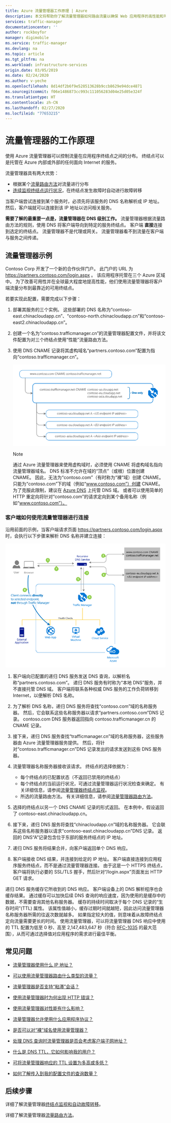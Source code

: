 ```yaml
---
title: Azure 流量管理器工作原理 | Azure
description: 本文将帮助你了解流量管理器如何路由流量以确保 Web 应用程序的高性能和可用性
services: traffic-manager
documentationcenter: ''
author: rockboyfor
manager: digimobile
ms.service: traffic-manager
ms.devlang: na
ms.topic: article
ms.tgt_pltfrm: na
ms.workload: infrastructure-services
origin.date: 03/05/2019
ms.date: 02/24/2020
ms.author: v-yeche
ms.openlocfilehash: 8d14df2b6f9e528513628b9ccb8629e94dce4871
ms.sourcegitcommit: f06e1486873cc993c111056283d04e25d05e324f
ms.translationtype: HT
ms.contentlocale: zh-CN
ms.lasthandoff: 02/27/2020
ms.locfileid: "77653215"
---
```

# <a name="how-traffic-manager-works"></a>流量管理器的工作原理

使用 Azure 流量管理器可以控制流量在应用程序终结点之间的分布。 终结点可以是托管在 Azure 内部或外部的任何面向 Internet 的服务。

流量管理器具有两大优势：

- 根据某个[流量路由方法](traffic-manager-routing-methods.md)对流量进行分布
- [连续监视终结点运行状况](traffic-manager-monitoring.md)，在终结点发生故障时自动进行故障转移

当客户端尝试连接到某个服务时，必须先将该服务的 DNS 名称解析成 IP 地址。 然后，客户端就可以连接到该 IP 地址以访问相关服务。

**需要了解的最重要一点是，流量管理器在 DNS 级别工作。** 流量管理器根据流量路由方法的规则，使用 DNS 将客户端导向到特定的服务终结点。 客户端 **直接**连接到选定的终结点。 流量管理器不是代理或网关。 流量管理器看不到流量在客户端与服务之间传递。

## <a name="traffic-manager-example"></a>流量管理器示例

Contoso Corp 开发了一个新的合作伙伴门户。 此门户的 URL 为 https://partners.contoso.com/login.aspx 。 该应用程序托管在三个 Azure 区域中。 为了改善可用性并在全球最大程度地提高性能，他们使用流量管理器将客户端流量分布到最靠近的可用终结点。

若要实现此配置，需要完成以下步骤：

1. 部署其服务的三个实例。 这些部署的 DNS 名称为“contoso-east.chinacloudapp.cn”、“contoso-north.chinacloudapp.cn”和“contoso-east2.chinacloudapp.cn”。
1. 创建一个名为“contoso.trafficmanager.cn”的流量管理器配置文件，并将该文件配置为对三个终结点使用“性能”流量路由方法。
1. 使用 DNS CNAME 记录将其虚构域名“partners.contoso.com”配置为指向“contoso.trafficmanager.cn”。
    
    <!--Notice: us map east, eu map north, asia map east2 -->

    ![流量管理器 DNS 配置][1]

    > [!NOTE]
    > 通过 Azure 流量管理器来使用虚构域时，必须使用 CNAME 将虚构域名指向流量管理器域名。 DNS 标准不允许在域的“顶点”（或根）位置创建 CNAME。 因此，无法为“contoso.com”（有时称为“裸”域）创建 CNAME。 只能为“contoso.com”下的域（例如“www.contoso.com”）创建 CNAME。 为了克服此限制，建议在 [Azure DNS](../dns/dns-overview.md) 上托管 DNS 域。 或者可以使用简单的 HTTP 重定向将针对“contoso.com”的请求定向到某个备用名称（例如“www.contoso.com”）。

    <!--and using [Alias records](../dns/tutorial-alias-tm.md) to point to your traffic manager profile-->

### <a name="how-clients-connect-using-traffic-manager"></a>客户端如何使用流量管理器进行连接

沿用前面的示例，当客户端请求页面 https://partners.contoso.com/login.aspx 时，会执行以下步骤来解析 DNS 名称并建立连接：

![使用流量管理器建立连接][2]

1. 客户端向已配置的递归 DNS 服务发送 DNS 查询，以解析名称“partners.contoso.com”。 递归 DNS 服务有时称为“本地 DNS”服务，并不直接托管 DNS 域。 客户端将联系各种权威 DNS 服务的工作负荷转移到 Internet，以便解析 DNS 名称。
2. 为了解析 DNS 名称，递归 DNS 服务将查找“contoso.com”域的名称服务器。 然后，它会联系这些名称服务器以请求“partners.contoso.com”DNS 记录。 contoso.com DNS 服务器返回指向 contoso.trafficmanager.cn 的 CNAME 记录。
3. 接下来，递归 DNS 服务查找“trafficmanager.cn”域的名称服务器，这些服务器由 Azure 流量管理器服务提供。 然后，将针对“contoso.trafficmanager.cn”DNS 记录发出的请求发送到这些 DNS 服务器。
4. 流量管理器名称服务器接收该请求。 终结点的选择依据为：

    - 每个终结点的已配置状态（不返回已禁用的终结点）
    - 每个终结点的当前运行状况，可通过流量管理器运行状况检查来确定。 有关详细信息，请参阅[流量管理器终结点监视](traffic-manager-monitoring.md)。
    - 所选的流量路由方法。 有关详细信息，请参阅[流量管理器路由方法](traffic-manager-routing-methods.md)。

5. 选择的终结点以另一个 DNS CNAME 记录的形式返回。 在本例中，假设返回了 contoso-east.chinacloudapp.cn。
6. 接下来，递归 DNS 服务将查找“chinacloudapp.cn”域的名称服务器。 它会联系这些名称服务器以请求“contoso-east.chinacloudapp.cn”DNS 记录。 返回的 DNS“A”记录包含位于东部的服务终结点的 IP 地址。
7. 递归 DNS 服务将结果合并，向客户端返回单个 DNS 响应。
8. 客户端接收 DNS 结果，并连接到给定的 IP 地址。 客户端直接连接到应用程序服务终结点，而不是通过流量管理器连接。 由于这是一个 HTTPS 终结点，客户端将执行必要的 SSL/TLS 握手，然后针对“/login.aspx”页面发出 HTTP GET 请求。

递归 DNS 服务缓存它所收到的 DNS 响应。 客户端设备上的 DNS 解析程序也会缓存结果。 通过缓存可以加快后续 DNS 查询的响应速度，因为使用的是缓存中的数据，不需要查询其他名称服务器。 缓存的持续时间取决于每个 DNS 记录的“生存时间”(TTL) 属性。 该属性值越小，缓存过期时间就越短，因此访问流量管理器名称服务器所需的往返次数就越多。 如果指定较大的值，则意味着从故障终结点定向流量需要更长的时间。 使用流量管理器，可以将流量管理器 DNS 响应中使用的 TTL 配置为低至 0 秒、高至 2,147,483,647 秒（符合 [RFC-1035](https://www.ietf.org/rfc/rfc1035.txt) 的最大范围），从而可通过选择值对应用程序的需求进行最佳平衡。

## <a name="faqs"></a>常见问题

* [流量管理器使用什么 IP 地址？](/traffic-manager/traffic-manager-faqs#what-ip-address-does-traffic-manager-use)

* [可以使用流量管理器路由什么类型的流量？](/traffic-manager/traffic-manager-faqs#what-types-of-traffic-can-be-routed-using-traffic-manager)

* [流量管理器是否支持“粘滞”会话？](/traffic-manager/traffic-manager-faqs#does-traffic-manager-support-sticky-sessions)

* [使用流量管理器时为何出现 HTTP 错误？](/traffic-manager/traffic-manager-faqs#why-am-i-seeing-an-http-error-when-using-traffic-manager)

* [使用流量管理器对性能有什么影响？](/traffic-manager/traffic-manager-faqs#what-is-the-performance-impact-of-using-traffic-manager)

* [流量管理器允许使用什么应用程序协议？](/traffic-manager/traffic-manager-faqs#what-application-protocols-can-i-use-with-traffic-manager)

* [是否可以对“裸”域名使用流量管理器？](/traffic-manager/traffic-manager-faqs#can-i-use-traffic-manager-with-a-naked-domain-name)

* [处理 DNS 查询时流量管理器是否会考虑客户端子网地址？](/traffic-manager/traffic-manager-faqs#does-traffic-manager-consider-the-client-subnet-address-when-handling-dns-queries)

* [什么是 DNS TTL，它如何影响我的用户？](/traffic-manager/traffic-manager-faqs#what-is-dns-ttl-and-how-does-it-impact-my-users)

* [可将流量管理器响应的 TTL 设置为多高或多低？](/traffic-manager/traffic-manager-faqs#how-high-or-low-can-i-set-the-ttl-for-traffic-manager-responses)

* [如何了解传入到我的配置文件的查询数量？](/traffic-manager/traffic-manager-faqs#how-can-i-understand-the-volume-of-queries-coming-to-my-profile)

## <a name="next-steps"></a>后续步骤

详细了解流量管理器[终结点监视和自动故障转移](traffic-manager-monitoring.md)。

详细了解流量管理器[流量路由方法](traffic-manager-routing-methods.md)。

<!--Image references-->

[1]: ./media/traffic-manager-how-traffic-manager-works/dns-configuration.png
[2]: ./media/traffic-manager-how-traffic-manager-works/flow.png

<!-- Update_Description: wording updte, update meta properties -->
